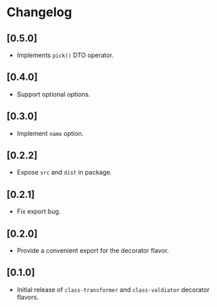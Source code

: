 # Changelog

## [0.5.0]

 - Implements `pick()` DTO operator.

## [0.4.0]

 - Support optional options.

## [0.3.0]

 - Implement `name` option.

## [0.2.2]

 - Expose `src` and `dist` in package.

## [0.2.1]

 - Fix export bug.

## [0.2.0]

 - Provide a convenient export for the decorator flavor.

## [0.1.0]

 - Initial release of `class-transformer` and `class-valdiator` decorator flavors.
